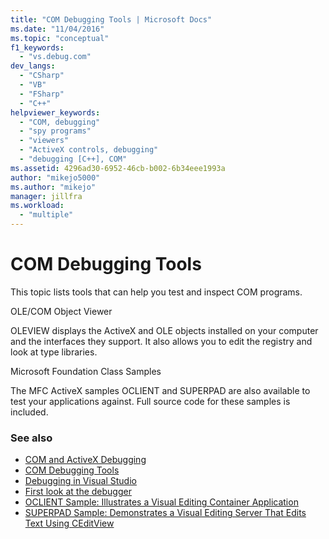 ```yaml
---
title: "COM Debugging Tools | Microsoft Docs"
ms.date: "11/04/2016"
ms.topic: "conceptual"
f1_keywords:
  - "vs.debug.com"
dev_langs:
  - "CSharp"
  - "VB"
  - "FSharp"
  - "C++"
helpviewer_keywords:
  - "COM, debugging"
  - "spy programs"
  - "viewers"
  - "ActiveX controls, debugging"
  - "debugging [C++], COM"
ms.assetid: 4296ad30-6952-46cb-b002-6b34eee1993a
author: "mikejo5000"
ms.author: "mikejo"
manager: jillfra
ms.workload:
  - "multiple"
---
```

# COM Debugging Tools

This topic lists tools that can help you test and inspect COM programs.

OLE/COM Object Viewer

OLEVIEW displays the ActiveX and OLE objects installed on your computer and the interfaces they support. It also allows you to edit the registry and look at type libraries.

Microsoft Foundation Class Samples

The MFC ActiveX samples OCLIENT and SUPERPAD are also available to test your applications against. Full source code for these samples is included.

### See also

- [COM and ActiveX Debugging](../debugger/com-and-activex-debugging.md)
- [COM Debugging Tools](../debugger/com-debugging-tools.md)
- [Debugging in Visual Studio](../debugger/index.yml)
- [First look at the debugger](../debugger/debugger-feature-tour.md)
- [OCLIENT Sample: Illustrates a Visual Editing Container Application](/previous-versions/c2f86tzd(v=vs.100))
- [SUPERPAD Sample: Demonstrates a Visual Editing Server That Edits Text Using CEditView](/previous-versions/ms177543(v=vs.100))